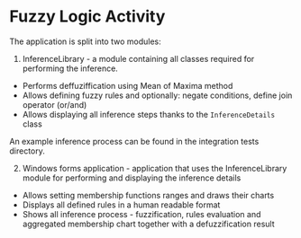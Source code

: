 # Fuzzy Logic Activity

The application is split into two modules:

1. InferenceLibrary - a module containing all classes required for performing the inference.

- Performs deffuziffication using Mean of Maxima method
- Allows defining fuzzy rules and optionally: negate conditions, define join operator (or/and)
- Allows displaying all inference steps thanks to the `InferenceDetails` class

An example inference process can be found in the integration tests directory.

2. Windows forms application - application that uses the InferenceLibrary module for performing and displaying the inference details

* Allows setting membership functions ranges and draws their charts
* Displays all defined rules in a human readable format
* Shows all inference process - fuzzification, rules evaluation and aggregated membership chart together with a defuzzification result
